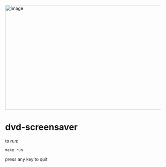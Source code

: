 <img width="600" height="338" alt="image" src="https://github.com/user-attachments/assets/1a3d66b4-b77e-4af6-a6c5-8ce19db91761" />


# dvd-screensaver
to run:
```
make run
```
press any key to quit
